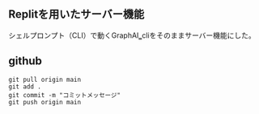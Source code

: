## Replitを用いたサーバー機能

シェルプロンプト（CLI）で動くGraphAI‗cliをそのままサーバー機能にした。

## github
```
git pull origin main
git add .
git commit -m "コミットメッセージ"
git push origin main

```